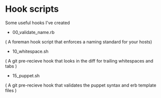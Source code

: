 # Hook scripts
Some useful hooks I've created

- 00_validate_name.rb 

( A foreman hook script that enforces a naming standard for your hosts)


- 10_whitespace.sh

( A git pre-recieve hook that looks in the diff for trailing whitespaces and tabs )

- 15_puppet.sh

( A git pre-recieve hook that validates the puppet syntax and erb template files )
